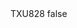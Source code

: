<?xml version="1.0" encoding="UTF-8"?>
<CustomMetadata xmlns="http://soap.sforce.com/2006/04/metadata">
    <label>TXU828</label>
    <protected>false</protected>
</CustomMetadata>
